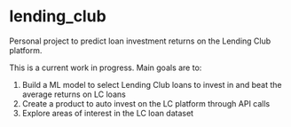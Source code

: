# lending_club
Personal project to predict loan investment returns on the Lending Club platform.

This is a current work in progress. Main goals are to:
1. Build a ML model to select Lending Club loans to invest in and beat the average returns on LC loans
2. Create a product to auto invest on the LC platform through API calls
3. Explore areas of interest in the LC loan dataset
